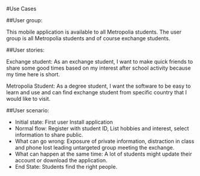 #Use Cases


##User group:

This mobile application is available to all Metropolia students. The user group is all Metropolia students and of course exchange students. 

##User stories:

Exchange student: As an exchange student, I want to make quick friends to share some good times based on my interest after school activity because my time here is short.

Metropolia Student: As a degree student, I want the software to be easy to learn and use and can find exchange student from specific country that I would like to visit.

##User scenario:

- Initial state: First user Install application
- Normal flow: Register with student ID, List hobbies and interest, select information to share public.
- What can go wrong: Exposure of private information, distraction in class and phone lost leading untargeted group meeting the exchange.
- What can happen at the same time: A lot of students might update their account or download the application.
- End State: Students find the right people.
